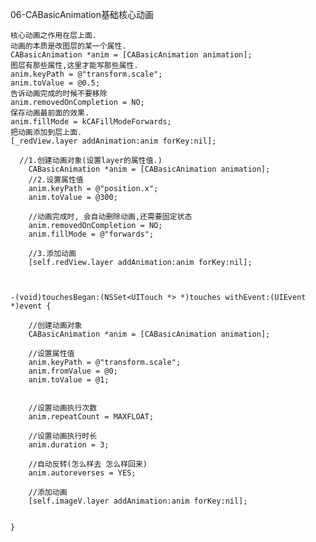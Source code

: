 06-CABasicAnimation基础核心动画 
	
	核心动画之作用在层上面.
	动画的本质是改图层的某一个属性.
	CABasicAnimation *anim = [CABasicAnimation animation];
	图层有那些属性,这里才能写那些属性.
	anim.keyPath = @"transform.scale";
	anim.toValue = @0.5;
	告诉动画完成的时候不要移除
	anim.removedOnCompletion = NO;
	保存动画最前面的效果.
	anim.fillMode = kCAFillModeForwards;
	把动画添加到层上面.
	[_redView.layer addAnimation:anim forKey:nil];
```
  //1.创建动画对象(设置layer的属性值.)
    CABasicAnimation *anim = [CABasicAnimation animation];
    //2.设置属性值
    anim.keyPath = @"position.x";
    anim.toValue = @300;
    
    //动画完成时, 会自动删除动画,还需要固定状态
    anim.removedOnCompletion = NO;
    anim.fillMode = @"forwards";
    
    //3.添加动画
    [self.redView.layer addAnimation:anim forKey:nil];
```

```


-(void)touchesBegan:(NSSet<UITouch *> *)touches withEvent:(UIEvent *)event {
    
    //创建动画对象
    CABasicAnimation *anim = [CABasicAnimation animation];
    
    //设置属性值
    anim.keyPath = @"transform.scale";
    anim.fromValue = @0;
    anim.toValue = @1;
    

    //设置动画执行次数
    anim.repeatCount = MAXFLOAT;
    
    //设置动画执行时长
    anim.duration = 3;
    
    //自动反转(怎么样去 怎么样回来)
    anim.autoreverses = YES;
    
    //添加动画
    [self.imageV.layer addAnimation:anim forKey:nil];
    
    
}
```